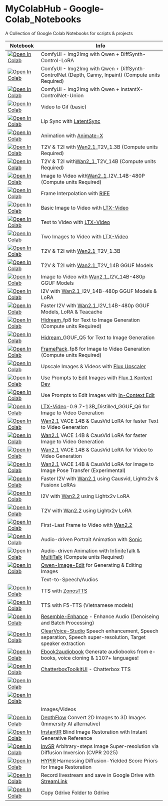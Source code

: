 # MyColabHub - Google-Colab_Notebooks
A Collection of Google Colab Notebooks for scripts & projects

| Notebook | Info
| --- | --- |
[![Open In Colab](https://colab.research.google.com/assets/colab-badge.svg)](https://colab.research.google.com/github/Isi-dev/Google-Colab_Notebooks/blob/main/ComfyUI/Qwen_Image_with_DiffSynth_Control_LoRA/ComfyUI_Qwen_Image_with_Diffsynth_Control_Union_LoRA.ipynb)  | ComfyUI - Img2Img with Qwen + DiffSynth-Control-LoRA
[![Open In Colab](https://colab.research.google.com/assets/colab-badge.svg)](https://colab.research.google.com/github/Isi-dev/Google-Colab_Notebooks/blob/main/ComfyUI/Qwen_Image_with_DiffSynth_Controlnet/ComfyUI_Qwen_Image_with_DiffSynth_ControlNet_Model_Patches.ipynb)  | ComfyUI - Img2Img with Qwen + DiffSynth-ControlNet (Depth, Canny, Inpaint) (Compute units Required)
[![Open In Colab](https://colab.research.google.com/assets/colab-badge.svg)](https://colab.research.google.com/github/Isi-dev/Google-Colab_Notebooks/blob/main/ComfyUI/Qwen_Image_with_InstantX_Controlnet_and_DMPt_Nodes/ComfyUI_Qwen_Image_Instant_X_Control_with_DMPt_Nodes.ipynb)  | ComfyUI - Img2Img with Qwen + InstantX-ControlNet-Union 
[![Open In Colab](https://colab.research.google.com/assets/colab-badge.svg)](https://colab.research.google.com/github/Isi-dev/Google-Colab_Notebooks/blob/main/video2Gif_(Basic).ipynb)  | Video to Gif (basic)
[![Open In Colab](https://colab.research.google.com/assets/colab-badge.svg)](https://colab.research.google.com/github/Isi-dev/Google-Colab_Notebooks/blob/main/LatentSync.ipynb)  | Lip Sync with [LatentSync](https://github.com/bytedance/LatentSync)
[![Open In Colab](https://colab.research.google.com/assets/colab-badge.svg)](https://colab.research.google.com/github/Isi-dev/Google-Colab_Notebooks/blob/main/Animate_X.ipynb)  | Animation with [Animate-X](https://github.com/antgroup/animate-x)
[![Open In Colab](https://colab.research.google.com/assets/colab-badge.svg)](https://colab.research.google.com/github/Isi-dev/Google-Colab_Notebooks/blob/main/Wan2_1_T2V_1_3B_DiffSynth.ipynb)  | T2V & T2I with [Wan2.1](https://github.com/Wan-Video/Wan2.1)_T2V_1.3B (Compute units Required)
[![Open In Colab](https://colab.research.google.com/assets/colab-badge.svg)](https://colab.research.google.com/github/Isi-dev/Google-Colab_Notebooks/blob/main/Wan2_1_T2V_14B.ipynb)  | T2V & T2I with[Wan2_1](https://github.com/Wan-Video/Wan2.1)_T2V_14B (Compute units Required)
[![Open In Colab](https://colab.research.google.com/assets/colab-badge.svg)](https://colab.research.google.com/github/Isi-dev/Google-Colab_Notebooks/blob/main/Wan2_1_I2V_14B.ipynb)  | Image to Video with[Wan2_1](https://github.com/Wan-Video/Wan2.1)_I2V_14B-480P (Compute units Required)
[![Open In Colab](https://colab.research.google.com/assets/colab-badge.svg)](https://colab.research.google.com/github/Isi-dev/Google-Colab_Notebooks/blob/main/FrameInterpolationRIFE.ipynb)  | Frame Interpolation with [RIFE](https://github.com/Isi-dev/Practical-RIFE)
[![Open In Colab](https://colab.research.google.com/assets/colab-badge.svg)](https://colab.research.google.com/github/Isi-dev/Google-Colab_Notebooks/blob/main/LTX_Video_Img_to_Vid.ipynb)  | Basic Image to Video with [LTX-Video](https://github.com/Lightricks/LTX-Video)
[![Open In Colab](https://colab.research.google.com/assets/colab-badge.svg)](https://colab.research.google.com/github/Isi-dev/Google-Colab_Notebooks/blob/main/LTX_Video_Tx_to_Vid.ipynb)  | Text to Video with [LTX-Video](https://github.com/Lightricks/LTX-Video)
[![Open In Colab](https://colab.research.google.com/assets/colab-badge.svg)](https://colab.research.google.com/github/Isi-dev/Google-Colab_Notebooks/blob/main/LTX_Video_with_Start_&_End_frames.ipynb)  | Two Images to Video with [LTX-Video](https://github.com/Lightricks/LTX-Video)
[![Open In Colab](https://colab.research.google.com/assets/colab-badge.svg)](https://colab.research.google.com/github/Isi-dev/Google-Colab_Notebooks/blob/main/Wan2_1_1_3B_T2V_Free.ipynb)  | T2V & T2I with [Wan2.1](https://github.com/Wan-Video/Wan2.1)_T2V_1.3B
[![Open In Colab](https://colab.research.google.com/assets/colab-badge.svg)](https://colab.research.google.com/github/Isi-dev/Google-Colab_Notebooks/blob/main/Wan2_1_14B_T2V_GGUF_Free.ipynb)  | T2V & T2I with [Wan2.1](https://github.com/Wan-Video/Wan2.1)_T2V_14B GGUF Models
[![Open In Colab](https://colab.research.google.com/assets/colab-badge.svg)](https://colab.research.google.com/github/Isi-dev/Google-Colab_Notebooks/blob/main/Wan2_1_14B_I2V_GGUF_Free.ipynb)  | Image to Video with [Wan2.1](https://github.com/Wan-Video/Wan2.1)_I2V_14B-480p GGUF Models
[![Open In Colab](https://colab.research.google.com/assets/colab-badge.svg)](https://colab.research.google.com/github/Isi-dev/Google-Colab_Notebooks/blob/main/Wan2_1_14B_I2V_GGUF_&_LoRA.ipynb)  | I2V with [Wan2.1](https://github.com/Wan-Video/Wan2.1)_I2V_14B-480p GGUF Models & LoRA
[![Open In Colab](https://colab.research.google.com/assets/colab-badge.svg)](https://colab.research.google.com/github/Isi-dev/Google-Colab_Notebooks/blob/main/Fast_Wan2_1_14B_I2V_480p_GGUF_&_LoRA.ipynb)  | Faster I2V with [Wan2.1](https://github.com/Wan-Video/Wan2.1)_I2V_14B-480p GGUF Models, LoRA & Teacache
[![Open In Colab](https://colab.research.google.com/assets/colab-badge.svg)](https://colab.research.google.com/github/Isi-dev/Google-Colab_Notebooks/blob/main/Hidream_fp8.ipynb)  | [Hidream](https://github.com/HiDream-ai/HiDream-I1)_fp8 for Text to Image Generation (Compute units Required)
[![Open In Colab](https://colab.research.google.com/assets/colab-badge.svg)](https://colab.research.google.com/github/Isi-dev/Google-Colab_Notebooks/blob/main/Hidream_T2V_GGUF_Q5.ipynb)  | [Hidream](https://github.com/HiDream-ai/HiDream-I1)_GGUF_Q5 for Text to Image Generation
[![Open In Colab](https://colab.research.google.com/assets/colab-badge.svg)](https://colab.research.google.com/github/Isi-dev/Google-Colab_Notebooks/blob/main/FramePack.ipynb)  | [FramePack](https://github.com/lllyasviel/FramePack)_fp8 for Image to Video Generation (Compute units Required)
[![Open In Colab](https://colab.research.google.com/assets/colab-badge.svg)](https://colab.research.google.com/github/Isi-dev/Google-Colab_Notebooks/blob/main/Flux_Upscaler.ipynb)  | Upscale Images & Videos with [Flux Upscaler](https://github.com/black-forest-labs/flux)
[![Open In Colab](https://colab.research.google.com/assets/colab-badge.svg)](https://colab.research.google.com/github/Isi-dev/Google-Colab_Notebooks/blob/main/flux/Flux1_Kontext_Dev.ipynb)  | Use Prompts to Edit Images with [Flux.1 Kontext Dev](https://github.com/black-forest-labs/flux)
[![Open In Colab](https://colab.research.google.com/assets/colab-badge.svg)](https://colab.research.google.com/github/Isi-dev/Google-Colab_Notebooks/blob/main/ICEdit.ipynb)  | Use Prompts to Edit Images with [In-Context Edit](https://github.com/River-Zhang/ICEdit)
[![Open In Colab](https://colab.research.google.com/assets/colab-badge.svg)](https://colab.research.google.com/github/Isi-dev/Google-Colab_Notebooks/blob/main/LTXV_0_9_7_13B_Distilled_Image_to_Video.ipynb)  | [LTX-Video](https://github.com/Lightricks/LTX-Video)-0.9.7-13B_Distilled_GGUF_Q6 for Image to Video Generation
[![Open In Colab](https://colab.research.google.com/assets/colab-badge.svg)](https://colab.research.google.com/github/Isi-dev/Google-Colab_Notebooks/blob/main/Basic_Wan2_1_VACE_&_CausVid_LoRA_4_Text_to_Video(WIP).ipynb)  | [Wan2.1](https://github.com/Wan-Video/Wan2.1) VACE 14B & CausVid LoRA for faster Text to Video Generation
[![Open In Colab](https://colab.research.google.com/assets/colab-badge.svg)](https://colab.research.google.com/github/Isi-dev/Google-Colab_Notebooks/blob/main/Basic_Wan2_1_VACE_&_CausVid_LoRA_4_Image_to_Video.ipynb)  | [Wan2.1](https://github.com/Wan-Video/Wan2.1) VACE 14B & CausVid LoRA for faster Image to Video Generation
[![Open In Colab](https://colab.research.google.com/assets/colab-badge.svg)](https://colab.research.google.com/github/Isi-dev/Google-Colab_Notebooks/blob/main/Wan2_1_VACE_&_CausVid_LoRA_4_Video_to_Video.ipynb)  | [Wan2.1](https://github.com/Wan-Video/Wan2.1) VACE 14B & CausVid LoRA for Video to Video Generation
[![Open In Colab](https://colab.research.google.com/assets/colab-badge.svg)](https://colab.research.google.com/github/Isi-dev/Google-Colab_Notebooks/blob/main/Wan2_1_VACE_Img2Img_PoseTransfer.ipynb)  | [Wan2.1](https://github.com/Wan-Video/Wan2.1) VACE 14B & CausVid LoRA for Image to Image Pose Transfer (Experimental)
[![Open In Colab](https://colab.research.google.com/assets/colab-badge.svg)](https://colab.research.google.com/github/Isi-dev/Google-Colab_Notebooks/blob/main/wan_2_1/Faster_wan2_1_Causvid_Lightx2v_FusionX.ipynb)  | Faster I2V with [Wan2.1](https://github.com/Wan-Video/Wan2.1) using Causvid, Lightx2v & Fusionx LoRAs
[![Open In Colab](https://colab.research.google.com/assets/colab-badge.svg)](https://colab.research.google.com/github/Isi-dev/Google-Colab_Notebooks/blob/main/wan2_2/wan22_Lightx2v.ipynb)  | I2V with [Wan2.2](https://github.com/Wan-Video/Wan2.2) using Lightx2v LoRA
[![Open In Colab](https://colab.research.google.com/assets/colab-badge.svg)](https://colab.research.google.com/github/Isi-dev/Google-Colab_Notebooks/blob/main/wan2_2/wan22_T2V_Lightx2v.ipynb)  | T2V with [Wan2.2](https://github.com/Wan-Video/Wan2.2) using Lightx2v LoRA
[![Open In Colab](https://colab.research.google.com/assets/colab-badge.svg)](https://colab.research.google.com/github/Isi-dev/Google-Colab_Notebooks/blob/main/wan2_2/wan22_FirstLastFrame2Video.ipynb)  | First-Last Frame to Video with [Wan2.2](https://github.com/Wan-Video/Wan2.2)
[![Open In Colab](https://colab.research.google.com/assets/colab-badge.svg)](https://colab.research.google.com/github/Isi-dev/Google-Colab_Notebooks/blob/main/Sonic_Image_Audio_to_Video.ipynb)  | Audio-driven Portrait Animation with [Sonic](https://github.com/jixiaozhong/Sonic)
[![Open In Colab](https://colab.research.google.com/assets/colab-badge.svg)](https://colab.research.google.com/github/Isi-dev/Google-Colab_Notebooks/blob/main/wan_2_1/wan21_based_InfiniteTalk_&_MultiTalk.ipynb)  | Audio-driven Animation with [InfiniteTalk](https://github.com/MeiGen-AI/InfiniteTalk) & [MultiTalk](https://github.com/MeiGen-AI/MultiTalk) (Compute units Required)
[![Open In Colab](https://colab.research.google.com/assets/colab-badge.svg)](https://colab.research.google.com/github/Isi-dev/Google-Colab_Notebooks/blob/main/Qwen_Image/Qwen_Image_Gen_Edit.ipynb)  | [Qwen-Image-Edit](https://github.com/QwenLM/Qwen-Image) for Generating & Editing Images 
|   | Text-to-Speech/Audios
[![Open In Colab](https://colab.research.google.com/assets/colab-badge.svg)](https://colab.research.google.com/github/Isi-dev/Google-Colab_Notebooks/blob/main/ZonosTTS.ipynb)  | TTS with [ZonosTTS](https://github.com/Zyphra/Zonos)
[![Open In Colab](https://colab.research.google.com/assets/colab-badge.svg)](https://colab.research.google.com/github/dongxiat/MyColabHub/blob/main/F5-TTS-Vietnamese_Colab.ipynb)  | TTS with F5-TTS (Vietnamese models)
[![Open In Colab](https://colab.research.google.com/assets/colab-badge.svg)](https://colab.research.google.com/github/dongxiat/MyColabHub/blob/main/Resemble-Enhance_Colab.ipynb)  | [Resemble-Enhance](https://github.com/resemble-ai/resemble-enhance) - Enhance Audio (Denoiseing and Batch Processing) 
[![Open In Colab](https://colab.research.google.com/assets/colab-badge.svg)](https://colab.research.google.com/github/dongxiat/MyColabHub/blob/main/ClearVoice.ipynb)  | [ClearVoice-Studio](https://github.com/modelscope/ClearerVoice-Studio) Speech enhancement, Speech separation, Speech super-resolution, Target speaker extraction
[![Open In Colab](https://colab.research.google.com/assets/colab-badge.svg)](https://colab.research.google.com/github/DrewThomasson/ebook2audiobook/blob/main/Notebooks/colab_ebook2audiobook.ipynb) | [Ebook2audiobook](https://github.com/daswer123/ebook2audiobook) Generate audiobooks from e-books, voice cloning & 1107+ languages! 
[![Open In Colab](https://colab.research.google.com/assets/colab-badge.svg)](https://colab.research.google.com/github/dasjoms/ChatterboxToolkitUI/blob/main/ChatterboxToolkitUI.ipynb)  | [ChatterboxToolkitUI](https://github.com/dasjoms/ChatterboxToolkitUI) - Chatterbox TTS
[![Open In Colab](https://colab.research.google.com/assets/colab-badge.svg)](https://colab.research.google.com/drive/1MbpICKc22S6ysD32uj3ORkqg6AgZrNpx?usp=sharing)  | 
[![Open In Colab](https://colab.research.google.com/assets/colab-badge.svg)](https://colab.research.google.com/drive/1MbpICKc22S6ysD32uj3ORkqg6AgZrNpx?usp=sharing)  | 
|   | Images/Videos
[![Open In Colab](https://colab.research.google.com/assets/colab-badge.svg)](https://colab.research.google.com/github/dongxiat/MyColabHub/blob/main/DepthFlow_Colab.ipynb)  | [DepthFlow](https://github.com/BrokenSource/DepthFlow) Convert 2D Images to 3D Images (Immersity AI alternative)
[![Open In Colab](https://colab.research.google.com/assets/colab-badge.svg)](https://colab.research.google.com/github/dongxiat/MyColabHub/blob/main/InstantIR_Colab.ipynb)  | [InstantIR](https://github.com/instantX-research/InstantIR) Blind Image Restoration with Instant Generative Reference
[![Open In Colab](https://colab.research.google.com/assets/colab-badge.svg)](https://colab.research.google.com/github/dongxiat/MyColabHub/blob/main/InvSR_colab.ipynb)  | [InvSR](https://github.com/zsyOAOA/InvSR) Arbitrary-steps Image Super-resolution via Diffusion Inversion (CVPR 2025) 
[![Open In Colab](https://colab.research.google.com/assets/colab-badge.svg)](https://colab.research.google.com/drive/1MbpICKc22S6ysD32uj3ORkqg6AgZrNpx?usp=sharing)  | [HYPIR](https://github.com/yinnhao/HYPIR) Harnessing Diffusion-Yielded Score Priors for Image Restoration
[![Open In Colab](https://colab.research.google.com/assets/colab-badge.svg)](https://colab.research.google.com/github/dongxiat/MyColabHub/blob/main/StreamlinkColab.ipynb)  | Record livestream and save in Google Drive with [StreamLink](https://github.com/streamlink/streamlink)
[![Open In Colab](https://colab.research.google.com/assets/colab-badge.svg)](https://colab.research.google.com/github/dongxiat/MyColabHub/blob/main/copy_folder_google_drive_to_google_drive)  | Copy Gdrive Folder to Gdrive 

